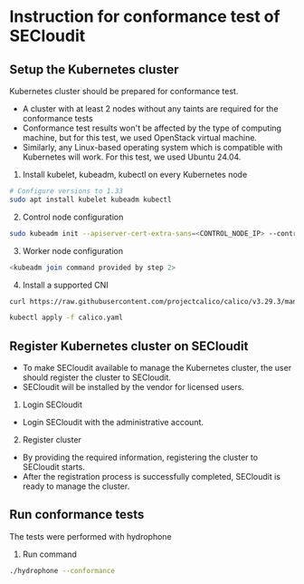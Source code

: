# Instruction for conformance test of SECloudit

## Setup the Kubernetes cluster
Kubernetes cluster should be prepared for conformance test.
- A cluster with at least 2 nodes without any taints are required for the conformance tests
- Conformance test results won't be affected by the type of computing machine, but for this test, we used OpenStack virtual machine. 
- Similarly, any Linux-based operating system which is compatible with Kubernetes will work. For this test, we used Ubuntu 24.04.  

1. Install kubelet, kubeadm, kubectl on every Kubernetes node
```bash
# Configure versions to 1.33
sudo apt install kubelet kubeadm kubectl
```

2. Control node configuration
```bash
sudo kubeadm init --apiserver-cert-extra-sans=<CONTROL_NODE_IP> --control-plane-endpoint=<CONTROL_NODE_IP:PORT>
```

3. Worker node configuration
```bash
<kubeadm join command provided by step 2>
```

4. Install a supported CNI
``` bash
curl https://raw.githubusercontent.com/projectcalico/calico/v3.29.3/manifests/calico.yaml -O

kubectl apply -f calico.yaml
```

## Register Kubernetes cluster on SECloudit
 - To make SECloudit available to manage the Kubernetes cluster, the user should register the cluster to SECloudit.
 - SECloudit will be installed by the vendor for licensed users.
 1. Login SECloudit
 - Login SECloudit with the administrative account.

 2. Register cluster
  - By providing the required information, registering the cluster to SECloudit starts.
  - After the registration process is successfully completed, SECloudit is ready to manage the cluster.

  ## Run conformance tests
The tests were performed with hydrophone
1. Run command
```bash
./hydrophone --conformance
```